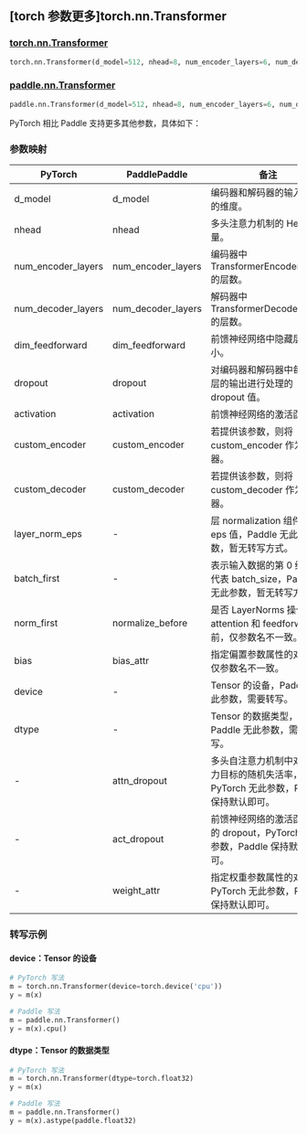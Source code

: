 ## [torch 参数更多]torch.nn.Transformer

### [torch.nn.Transformer](https://pytorch.org/docs/stable/generated/torch.nn.Transformer.html#torch.nn.Transformer)

```python
torch.nn.Transformer(d_model=512, nhead=8, num_encoder_layers=6, num_decoder_layers=6, dim_feedforward=2048, dropout=0.1, activation=<function relu>, custom_encoder=None, custom_decoder=None, layer_norm_eps=1e-05, batch_first=False, norm_first=False, bias=True, device=None, dtype=None)
```

### [paddle.nn.Transformer](https://www.paddlepaddle.org.cn/documentation/docs/zh/develop/api/paddle/nn/Transformer_cn.html)

```python
paddle.nn.Transformer(d_model=512, nhead=8, num_encoder_layers=6, num_decoder_layers=6, dim_feedforward=2048, dropout=0.1, activation='relu', attn_dropout=None, act_dropout=None, normalize_before=False, weight_attr=None, bias_attr=None, custom_encoder=None, custom_decoder=None)
```

PyTorch 相比 Paddle 支持更多其他参数，具体如下：

### 参数映射

| PyTorch            | PaddlePaddle       | 备注                                                                                |
| ------------------ | ------------------ | ----------------------------------------------------------------------------------- |
| d_model            | d_model            | 编码器和解码器的输入输出的维度。                                                    |
| nhead              | nhead              | 多头注意力机制的 Head 数量。                                                        |
| num_encoder_layers | num_encoder_layers | 编码器中 TransformerEncoderLayer 的层数。                                           |
| num_decoder_layers | num_decoder_layers | 解码器中 TransformerDecoderLayer 的层数。                                           |
| dim_feedforward    | dim_feedforward    | 前馈神经网络中隐藏层的大小。                                                        |
| dropout            | dropout            | 对编码器和解码器中每个子层的输出进行处理的 dropout 值。                             |
| activation         | activation         | 前馈神经网络的激活函数。                                                            |
| custom_encoder     | custom_encoder     | 若提供该参数，则将 custom_encoder 作为编码器。                                      |
| custom_decoder     | custom_decoder     | 若提供该参数，则将 custom_decoder 作为解码器。                                      |
| layer_norm_eps     | -                  | 层 normalization 组件的 eps 值，Paddle 无此参数，暂无转写方式。                     |
| batch_first        | -                  | 表示输入数据的第 0 维是否代表 batch_size，Paddle 无此参数，暂无转写方式。           |
| norm_first         | normalize_before   | 是否 LayerNorms 操作在 attention 和 feedforward 前，仅参数名不一致。                |
| bias                 | bias_attr          | 指定偏置参数属性的对象，仅参数名不一致。                     |
| device             | -                  | Tensor 的设备，Paddle 无此参数，需要转写。                                      |
| dtype              | -                  | Tensor 的数据类型，Paddle 无此参数，需要转写。                                  |
| -                  | attn_dropout       | 多头自注意力机制中对注意力目标的随机失活率，PyTorch 无此参数，Paddle 保持默认即可。 |
| -                  | act_dropout        | 前馈神经网络的激活函数后的 dropout，PyTorch 无此参数，Paddle 保持默认即可。         |
| -                  | weight_attr        | 指定权重参数属性的对象，PyTorch 无此参数，Paddle 保持默认即可。                     |


### 转写示例

#### device：Tensor 的设备

```python
# PyTorch 写法
m = torch.nn.Transformer(device=torch.device('cpu'))
y = m(x)

# Paddle 写法
m = paddle.nn.Transformer()
y = m(x).cpu()
```

#### dtype：Tensor 的数据类型

```python
# PyTorch 写法
m = torch.nn.Transformer(dtype=torch.float32)
y = m(x)

# Paddle 写法
m = paddle.nn.Transformer()
y = m(x).astype(paddle.float32)
```
